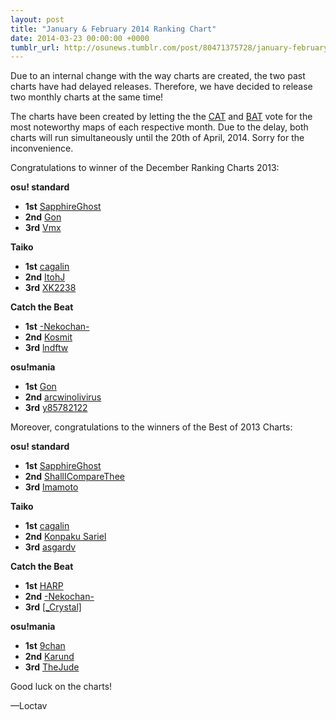 ```yaml
---
layout: post
title: "January & February 2014 Ranking Chart"
date: 2014-03-23 00:00:00 +0000
tumblr_url: http://osunews.tumblr.com/post/80471375728/january-february-2014-ranking-chart
---
```


Due to an internal change with the way charts are created, the two past charts have had delayed releases. Therefore, we have decided to release two monthly charts at the same time!

The charts have been created by letting the the [CAT](https://osu.ppy.sh/groups/21) and [BAT](https://osu.ppy.sh/groups/7) vote for the most noteworthy maps of each respective month. Due to the delay, both charts will run simultaneously until the 20th of April, 2014. Sorry for the inconvenience.

Congratulations to winner of the December Ranking Charts 2013:

**osu! standard**

- **1st** [SapphireGhost](https://osu.ppy.sh/users/SapphireGhost)
- **2nd** [Gon](https://osu.ppy.sh/users/Gon)
- **3rd** [Vmx](https://osu.ppy.sh/users/Vmx)

**Taiko**

- **1st** [cagalin](https://osu.ppy.sh/users/cagalin)
- **2nd** [ItohJ](https://osu.ppy.sh/users/ItohJ)
- **3rd** [XK2238](https://osu.ppy.sh/users/XK2238)

**Catch the Beat**

- **1st** [-Nekochan-](https://osu.ppy.sh/users/-Nekochan-)
- **2nd** [Kosmit](https://osu.ppy.sh/users/Kosmit)
- **3rd** [lndftw](https://osu.ppy.sh/users/lndftw)

**osu!mania**

- **1st** [Gon](https://osu.ppy.sh/users/Gon)
- **2nd** [arcwinolivirus](https://osu.ppy.sh/users/arcwinolivirus)
- **3rd** [y85782122](https://osu.ppy.sh/users/y85782122)

Moreover, congratulations to the winners of the Best of 2013 Charts:

**osu! standard**

- **1st** [SapphireGhost](https://osu.ppy.sh/users/SapphireGhost)
- **2nd** [ShallICompareThee](https://osu.ppy.sh/users/ShallICompareThee)
- **3rd** [Imamoto](https://osu.ppy.sh/users/Imamoto)

**Taiko**

- **1st** [cagalin](https://osu.ppy.sh/users/cagalin)
- **2nd** [Konpaku Sariel](https://osu.ppy.sh/users/Konpaku%20Sariel)
- **3rd** [asgardv](https://osu.ppy.sh/users/asgardv)

**Catch the Beat**

- **1st** [HARP](https://osu.ppy.sh/users/HARP)
- **2nd** [-Nekochan-](https://osu.ppy.sh/users/-Nekochan-)
- **3rd** [\[_Crystal\]](https://osu.ppy.sh/users/1646397)

**osu!mania**

- **1st** [9chan](https://osu.ppy.sh/users/9chan)
- **2nd** [Karund](https://osu.ppy.sh/users/Karund)
- **3rd** [TheJude](https://osu.ppy.sh/users/TheJude)

Good luck on the charts!

—Loctav
